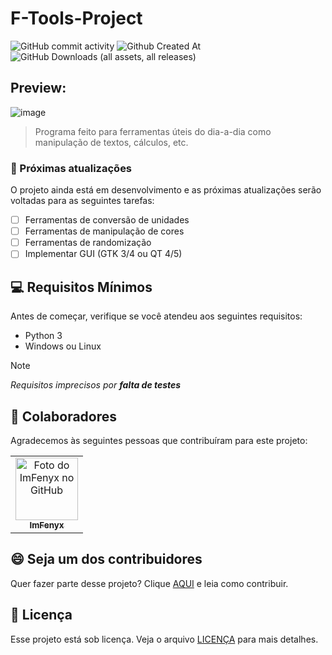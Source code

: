 # F-Tools-Project


![GitHub commit activity](https://img.shields.io/github/commit-activity/w/ImFenyx/F-Tools-Project?style=for-the-badge&color=purple)
![Github Created At](https://img.shields.io/github/created-at/ImFenyx/F-Tools-Project?style=for-the-badge&color=purple)
![GitHub Downloads (all assets, all releases)](https://img.shields.io/github/downloads/ImFenyx/F-Tools-Project/total?style=for-the-badge&color=purple)

## Preview:
![image](https://github.com/ImFenyx/F-Tools-Project/assets/103691581/bc103a81-8242-4ff7-a7dc-f49c1a4685ea)


> Programa feito para ferramentas úteis do dia-a-dia como manipulação de textos, cálculos, etc.

### 🚀 Próximas atualizações

O projeto ainda está em desenvolvimento e as próximas atualizações serão voltadas para as seguintes tarefas:

- [ ] Ferramentas de conversão de unidades
- [ ] Ferramentas de manipulação de cores
- [ ] Ferramentas de randomização
- [ ] Implementar GUI (GTK 3/4 ou QT 4/5)

## 💻 Requisitos Mínimos

Antes de começar, verifique se você atendeu aos seguintes requisitos:

- Python 3
- Windows ou Linux
> [!note]
> *Requisitos imprecisos por **falta de testes***

## 🤝 Colaboradores

Agradecemos às seguintes pessoas que contribuíram para este projeto:

<table>
  <tr>
    <td align="center">
      <a href="#" title="defina o título do link">
        <img src="https://avatars.githubusercontent.com/u/103691581?v=4" width="100px;" alt="Foto do ImFenyx no GitHub"/><br>
        <sub>
          <b>ImFenyx</b>
        </sub>
      </a>
    </td>
  </tr>
</table>

## 😄 Seja um dos contribuidores

Quer fazer parte desse projeto? Clique [AQUI](CONTRIBUTING.md) e leia como contribuir.

## 📝 Licença

Esse projeto está sob licença. Veja o arquivo [LICENÇA](LICENSE.md) para mais detalhes.
